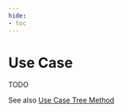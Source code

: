 ```yaml
---
hide:
- toc
---
```

<!--term-start-->
# Use Case

TODO

See also [Use Case Tree Method](https://use-case-tree-method.ekgf.org)
<!--term-end-->
